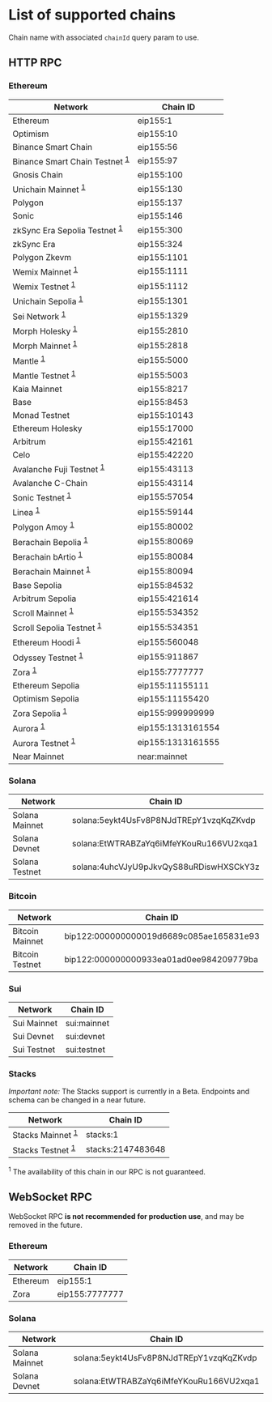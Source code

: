 # List of supported chains

Chain name with associated `chainId` query param to use.

## HTTP RPC

### Ethereum

| Network                                                  | Chain ID             |
|----------------------------------------------------------|----------------------|
| Ethereum                                                 | eip155:1             |
| Optimism                                                 | eip155:10            |
| Binance Smart Chain                                      | eip155:56            |
| Binance Smart Chain Testnet <sup>[1](#footnote1)</sup>   | eip155:97            |
| Gnosis Chain                                             | eip155:100           |
| Unichain Mainnet <sup>[1](#footnote1)</sup>              | eip155:130           |
| Polygon                                                  | eip155:137           |
| Sonic                                                    | eip155:146           |
| zkSync Era Sepolia Testnet <sup>[1](#footnote1)</sup>    | eip155:300           |
| zkSync Era                                               | eip155:324           |
| Polygon Zkevm                                            | eip155:1101          |
| Wemix Mainnet <sup>[1](#footnote1)</sup>                 | eip155:1111          |
| Wemix Testnet <sup>[1](#footnote1)</sup>                 | eip155:1112          |
| Unichain Sepolia <sup>[1](#footnote1)</sup>              | eip155:1301          |
| Sei Network <sup>[1](#footnote1)</sup>                   | eip155:1329          |
| Morph Holesky <sup>[1](#footnote1)</sup>                 | eip155:2810          |
| Morph Mainnet <sup>[1](#footnote1)</sup>                 | eip155:2818          |
| Mantle <sup>[1](#footnote1)</sup>                        | eip155:5000          |
| Mantle Testnet <sup>[1](#footnote1)</sup>                | eip155:5003          |
| Kaia Mainnet                                             | eip155:8217          |
| Base                                                     | eip155:8453          |
| Monad Testnet                                            | eip155:10143         |
| Ethereum Holesky                                         | eip155:17000         |
| Arbitrum                                                 | eip155:42161         |
| Celo                                                     | eip155:42220         |
| Avalanche Fuji Testnet <sup>[1](#footnote1)</sup>        | eip155:43113         |
| Avalanche C-Chain                                        | eip155:43114         |
| Sonic Testnet <sup>[1](#footnote1)</sup>                 | eip155:57054         |
| Linea <sup>[1](#footnote1)</sup>                         | eip155:59144         |
| Polygon Amoy <sup>[1](#footnote1)</sup>                  | eip155:80002         |
| Berachain Bepolia <sup>[1](#footnote)</sup>              | eip155:80069         |
| Berachain bArtio <sup>[1](#footnote1)</sup>              | eip155:80084         |
| Berachain Mainnet <sup>[1](#footnote1)</sup>             | eip155:80094         |
| Base Sepolia                                             | eip155:84532         |
| Arbitrum Sepolia                                         | eip155:421614        |
| Scroll Mainnet <sup>[1](#footnote1)</sup>                | eip155:534352        |
| Scroll Sepolia Testnet <sup>[1](#footnote1)</sup>        | eip155:534351        |
| Ethereum Hoodi <sup>[1](#footnote1)</sup>                | eip155:560048        |
| Odyssey Testnet <sup>[1](#footnote1)</sup>               | eip155:911867        |
| Zora <sup>[1](#footnote1)</sup>                          | eip155:7777777       |
| Ethereum Sepolia                                         | eip155:11155111      |
| Optimism Sepolia                                         | eip155:11155420      |
| Zora Sepolia <sup>[1](#footnote1)</sup>                  | eip155:999999999     |
| Aurora <sup>[1](#footnote1)</sup>                        | eip155:1313161554    |
| Aurora Testnet <sup>[1](#footnote1)</sup>                | eip155:1313161555    |
| Near Mainnet                                             | near:mainnet         |

### Solana

| Network                               | Chain ID                                |
|---------------------------------------|-----------------------------------------|
| Solana Mainnet                        | solana:5eykt4UsFv8P8NJdTREpY1vzqKqZKvdp |
| Solana Devnet                         | solana:EtWTRABZaYq6iMfeYKouRu166VU2xqa1 |
| Solana Testnet                        | solana:4uhcVJyU9pJkvQyS88uRDiswHXSCkY3z |

### Bitcoin

| Network                               | Chain ID                                |
|---------------------------------------|-----------------------------------------|
| Bitcoin Mainnet                       | bip122:000000000019d6689c085ae165831e93 |
| Bitcoin Testnet                       | bip122:000000000933ea01ad0ee984209779ba |

### Sui

| Network                               | Chain ID    |
|---------------------------------------|-------------|
| Sui Mainnet                           | sui:mainnet |
| Sui Devnet                            | sui:devnet  |
| Sui Testnet                           | sui:testnet |


### Stacks

*Important note:* The Stacks support is currently in a Beta. Endpoints and schema
can be changed in a near future.

| Network                                   | Chain ID          |
|-------------------------------------------|-------------------|
| Stacks Mainnet <sup>[1](#footnote1)</sup> | stacks:1          |
| Stacks Testnet <sup>[1](#footnote1)</sup> | stacks:2147483648 |

<a id="footnote1"><sup>1</sup></a> The availability of this chain in our RPC is not guaranteed.

## WebSocket RPC

WebSocket RPC **is not recommended for production use**, and may be removed in the future.

### Ethereum

| Network            | Chain ID        |
|--------------------|-----------------|
| Ethereum           | eip155:1        |
| Zora               | eip155:7777777  |

### Solana

| Network                               | Chain ID                                |
|---------------------------------------|-----------------------------------------|
| Solana Mainnet                        | solana:5eykt4UsFv8P8NJdTREpY1vzqKqZKvdp |
| Solana Devnet                         | solana:EtWTRABZaYq6iMfeYKouRu166VU2xqa1 |
